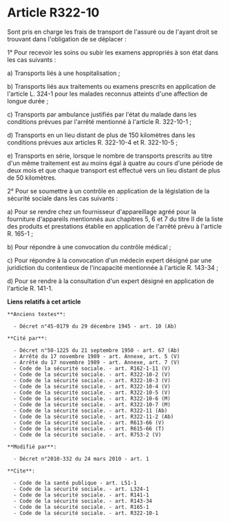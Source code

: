 # Article R322-10

Sont pris en charge les frais de transport de l'assuré ou de l'ayant droit se trouvant dans l'obligation de se déplacer : 

1° Pour recevoir les soins ou subir les examens appropriés à son état dans les cas suivants : 

a) Transports liés à une hospitalisation ; 

b) Transports liés aux traitements ou examens prescrits en application de l'article L. 324-1 pour les malades reconnus
atteints d'une affection de longue durée ; 

c) Transports par ambulance justifiés par l'état du malade dans les conditions prévues par l'arrêté mentionné à l'article R.
322-10-1 ; 

d) Transports en un lieu distant de plus de 150 kilomètres dans les conditions prévues aux articles R. 322-10-4 et R.
322-10-5 ; 

e) Transports en série, lorsque le nombre de transports prescrits au titre d'un même traitement est au moins égal à quatre au
cours d'une période de deux mois et que chaque transport est effectué vers un lieu distant de plus de 50 kilomètres. 

2° Pour se soumettre à un contrôle en application de la législation de la sécurité sociale dans les cas suivants : 

a) Pour se rendre chez un fournisseur d'appareillage agréé pour la fourniture d'appareils mentionnés aux chapitres 5, 6 et 7
du titre II de la liste des produits et prestations établie en application de l'arrêté prévu à l'article R. 165-1 ; 

b) Pour répondre à une convocation du contrôle médical ; 

c) Pour répondre à la convocation d'un médecin expert désigné par une juridiction du contentieux de l'incapacité mentionnée à
l'article R. 143-34 ; 

d) Pour se rendre à la consultation d'un expert désigné en application de l'article R. 141-1.

**Liens relatifs à cet article**

	**Anciens textes**:

	  - Décret n°45-0179 du 29 décembre 1945 - art. 10 (Ab)

	**Cité par**:

	  - Décret n°50-1225 du 21 septembre 1950 - art. 67 (Ab)
	  - Arrêté du 17 novembre 1989 - art. Annexe, art. 5 (V)
	  - Arrêté du 17 novembre 1989 - art. Annexe, art. 7 (V)
	  - Code de la sécurité sociale. - art. R162-1-11 (V)
	  - Code de la sécurité sociale. - art. R322-10-2 (V)
	  - Code de la sécurité sociale. - art. R322-10-3 (V)
	  - Code de la sécurité sociale. - art. R322-10-4 (V)
	  - Code de la sécurité sociale. - art. R322-10-5 (V)
	  - Code de la sécurité sociale. - art. R322-10-6 (M)
	  - Code de la sécurité sociale. - art. R322-10-7 (M)
	  - Code de la sécurité sociale. - art. R322-11 (Ab)
	  - Code de la sécurité sociale. - art. R322-11-2 (Ab)
	  - Code de la sécurité sociale. - art. R613-66 (V)
	  - Code de la sécurité sociale. - art. R615-66 (T)
	  - Code de la sécurité sociale. - art. R753-2 (V)

	**Modifié par**:

	  - Décret n°2010-332 du 24 mars 2010 - art. 1

	**Cite**:

	  - Code de la santé publique - art. L51-1
	  - Code de la sécurité sociale. - art. L324-1
	  - Code de la sécurité sociale. - art. R141-1
	  - Code de la sécurité sociale. - art. R143-34
	  - Code de la sécurité sociale. - art. R165-1
	  - Code de la sécurité sociale. - art. R322-10-1
